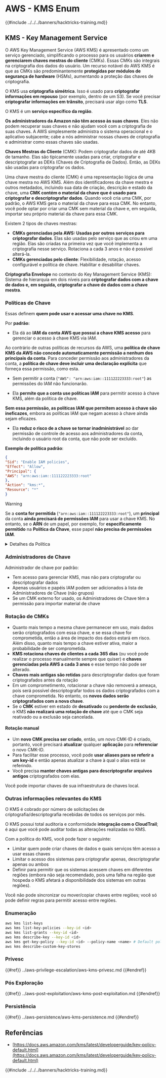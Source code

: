 # AWS - KMS Enum

{{#include ../../../banners/hacktricks-training.md}}

## KMS - Key Management Service

O AWS Key Management Service (AWS KMS) é apresentado como um serviço gerenciado, simplificando o processo para os usuários **criarem e gerenciarem chaves mestras do cliente** (CMKs). Essas CMKs são integrais na criptografia dos dados do usuário. Um recurso notável do AWS KMS é que as CMKs são predominantemente **protegidas por módulos de segurança de hardware** (HSMs), aumentando a proteção das chaves de criptografia.

O KMS usa **criptografia simétrica**. Isso é usado para **criptografar informações em repouso** (por exemplo, dentro de um S3). Se você precisar **criptografar informações em trânsito**, precisará usar algo como **TLS**.

O KMS é um **serviço específico da região**.

**Os administradores da Amazon não têm acesso às suas chaves**. Eles não podem recuperar suas chaves e não ajudam você com a criptografia de suas chaves. A AWS simplesmente administra o sistema operacional e o aplicativo subjacente; cabe a nós administrar nossas chaves de criptografia e administrar como essas chaves são usadas.

**Chaves Mestras do Cliente** (CMK): Podem criptografar dados de até 4KB de tamanho. Elas são tipicamente usadas para criar, criptografar e descriptografar as DEKs (Chaves de Criptografia de Dados). Então, as DEKs são usadas para criptografar os dados.

Uma chave mestra do cliente (CMK) é uma representação lógica de uma chave mestra no AWS KMS. Além dos identificadores da chave mestra e outros metadados, incluindo sua data de criação, descrição e estado da chave, uma **CMK contém o material da chave que é usado para criptografar e descriptografar dados**. Quando você cria uma CMK, por padrão, o AWS KMS gera o material da chave para essa CMK. No entanto, você pode optar por criar uma CMK sem material da chave e, em seguida, importar seu próprio material da chave para essa CMK.

Existem 2 tipos de chaves mestras:

- **CMKs gerenciadas pela AWS: Usadas por outros serviços para criptografar dados**. Elas são usadas pelo serviço que as criou em uma região. Elas são criadas na primeira vez que você implementa a criptografia nesse serviço. Rotaciona a cada 3 anos e não é possível alterá-la.
- **CMKs gerenciadas pelo cliente**: Flexibilidade, rotação, acesso configurável e política de chave. Habilitar e desabilitar chaves.

**Criptografia Envelope** no contexto do Key Management Service (KMS): Sistema de hierarquia em dois níveis para **criptografar dados com a chave de dados e, em seguida, criptografar a chave de dados com a chave mestra**.

### Políticas de Chave

Essas definem **quem pode usar e acessar uma chave no KMS**.

Por **padrão:**

- Ela dá ao **IAM da** **conta AWS que possui a chave KMS acesso** para gerenciar o acesso à chave KMS via IAM.

Ao contrário de outras políticas de recursos da AWS, uma **política de chave KMS da AWS não concede automaticamente permissão a nenhum dos principais da conta**. Para conceder permissão aos administradores da conta, a **política de chave deve incluir uma declaração explícita** que forneça essa permissão, como esta.

- Sem permitir a conta (`"AWS": "arn:aws:iam::111122223333:root"`) as permissões do IAM não funcionarão.

- Ela **permite que a conta use políticas IAM** para permitir acesso à chave KMS, além da política de chave.

**Sem essa permissão, as políticas IAM que permitem acesso à chave são ineficazes**, embora as políticas IAM que negam acesso à chave ainda sejam eficazes.

- Ela **reduz o risco de a chave se tornar inadministrável** ao dar permissão de controle de acesso aos administradores da conta, incluindo o usuário root da conta, que não pode ser excluído.

**Exemplo de política padrão**:
```json
{
"Sid": "Enable IAM policies",
"Effect": "Allow",
"Principal": {
"AWS": "arn:aws:iam::111122223333:root"
},
"Action": "kms:*",
"Resource": "*"
}
```
> [!WARNING]
> Se a **conta for permitida** (`"arn:aws:iam::111122223333:root"`), um **principal** da conta **ainda precisará de permissões IAM** para usar a chave KMS. No entanto, se o **ARN** de um papel, por exemplo, for **especificamente permitido** na **Política da Chave**, esse papel **não precisa de permissões IAM**.

<details>

<summary>Detalhes da Política</summary>

Propriedades de uma política:

- Documento baseado em JSON
- Recurso --> Recursos afetados (pode ser "\*")
- Ação --> kms:Encrypt, kms:Decrypt, kms:CreateGrant ... (permissões)
- Efeito --> Allow/Deny
- Principal --> arn afetado
- Condições (opcional) --> Condição para conceder as permissões

Concessões:

- Permite delegar suas permissões a outro principal AWS dentro de sua conta AWS. Você precisa criá-las usando as APIs do AWS KMS. Pode ser indicado o identificador CMK, o principal beneficiário e o nível de operação necessário (Decrypt, Encrypt, GenerateDataKey...)
- Após a concessão ser criada, um GrantToken e um GrantID são emitidos

**Acesso**:

- Via **política de chave** -- Se isso existir, isso tem **precedência** sobre a política IAM
- Via **política IAM**
- Via **concessões**

</details>

### Administradores de Chave

Administrador de chave por padrão:

- Tem acesso para gerenciar KMS, mas não para criptografar ou descriptografar dados
- Apenas usuários e papéis IAM podem ser adicionados à lista de Administradores de Chave (não grupos)
- Se um CMK externo for usado, os Administradores de Chave têm a permissão para importar material de chave

### Rotação de CMKs

- Quanto mais tempo a mesma chave permanecer em uso, mais dados serão criptografados com essa chave, e se essa chave for comprometida, então a área de impacto dos dados estará em risco. Além disso, quanto mais tempo a chave estiver ativa, maior a probabilidade de ser comprometida.
- **KMS rotaciona chaves de clientes a cada 365 dias** (ou você pode realizar o processo manualmente sempre que quiser) e **chaves gerenciadas pela AWS a cada 3 anos** e esse tempo não pode ser alterado.
- **Chaves mais antigas são retidas** para descriptografar dados que foram criptografados antes da rotação
- Em um comprometimento, rotacionar a chave não removerá a ameaça, pois será possível descriptografar todos os dados criptografados com a chave comprometida. No entanto, os **novos dados serão criptografados com a nova chave**.
- Se o **CMK** estiver em estado de **desativado** ou **pendente de** **exclusão**, o KMS **não realizará uma rotação de chave** até que o CMK seja reativado ou a exclusão seja cancelada.

#### Rotação manual

- Um **novo CMK precisa ser criado**, então, um novo CMK-ID é criado, portanto, você precisará **atualizar** qualquer **aplicação** para **referenciar** o novo CMK-ID.
- Para facilitar esse processo, você pode **usar aliases para se referir a um key-id** e então apenas atualizar a chave à qual o alias está se referindo.
- Você precisa **manter chaves antigas para descriptografar arquivos antigos** criptografados com elas.

Você pode importar chaves de sua infraestrutura de chaves local.

### Outras informações relevantes do KMS

O KMS é cobrado por número de solicitações de criptografia/descriptografia recebidas de todos os serviços por mês.

O KMS possui total auditoria e conformidade **integração com o CloudTrail**; é aqui que você pode auditar todas as alterações realizadas no KMS.

Com a política do KMS, você pode fazer o seguinte:

- Limitar quem pode criar chaves de dados e quais serviços têm acesso a usar essas chaves
- Limitar o acesso dos sistemas para criptografar apenas, descriptografar apenas ou ambos
- Definir para permitir que os sistemas acessem chaves em diferentes regiões (embora não seja recomendado, pois uma falha na região que hospeda o KMS afetará a disponibilidade dos sistemas em outras regiões).

Você não pode sincronizar ou mover/copiar chaves entre regiões; você só pode definir regras para permitir acesso entre regiões.

### Enumeração
```bash
aws kms list-keys
aws kms list-key-policies --key-id <id>
aws kms list-grants --key-id <id>
aws kms describe-key --key-id <id>
aws kms get-key-policy --key-id <id> --policy-name <name> # Default policy name is "default"
aws kms describe-custom-key-stores
```
### Privesc

{{#ref}}
../aws-privilege-escalation/aws-kms-privesc.md
{{#endref}}

### Pós Exploração

{{#ref}}
../aws-post-exploitation/aws-kms-post-exploitation.md
{{#endref}}

### Persistência

{{#ref}}
../aws-persistence/aws-kms-persistence.md
{{#endref}}

## Referências

- [https://docs.aws.amazon.com/kms/latest/developerguide/key-policy-default.html](https://docs.aws.amazon.com/kms/latest/developerguide/key-policy-default.html)

{{#include ../../../banners/hacktricks-training.md}}
